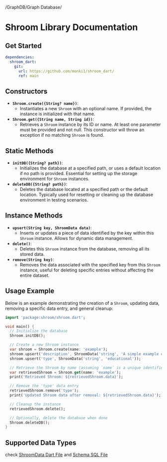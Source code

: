 /GraphDB/Graph Database/

# Shroom Library Documentation

## Get Started
```yaml
dependencies:
  shroom_dart:
    git:
      url: https://github.com/monki1/shroom_dart/
      ref: main
```

## Constructors

- **`Shroom.create({String? name})`**:
  - Instantiates a new `Shroom` with an optional name. If provided, the instance is initialized with that name.
- **`Shroom.get({String name, String id})`**:
  - Retrieves a `Shroom` instance by its ID or name. At least one parameter must be provided and not null. This constructor will throw an exception if no matching `Shroom` is found.

## Static Methods

- **`initDB({String? path})`**:
  - Initializes the database at a specified path, or uses a default location if no path is provided. Essential for setting up the storage environment for `Shroom` instances.
- **`deleteDB({String? path})`**:
  - Deletes the database located at a specified path or the default location. Typically used for resetting or cleaning up the database environment in testing scenarios.

## Instance Methods

- **`upsert(String key, ShroomData data)`**:
  - Inserts or updates a piece of data identified by the key within this `Shroom` instance. Allows for dynamic data management.
- **`delete()`**:
  - Deletes this `Shroom` instance from the database, removing all its stored data.
- **`remove(String key)`**:
  - Removes the data associated with the specified key from this `Shroom` instance, useful for deleting specific entries without affecting the entire dataset.

## Usage Example

Below is an example demonstrating the creation of a `Shroom`, updating data, removing a specific data entry, and general cleanup:

```dart
import 'package:shroom/shroom.dart';

void main() {
  // Initialize the database
  Shroom.initDB();

  // Create a new Shroom instance
  var shroom = Shroom.create(name: 'example');
  shroom.upsert('description', ShroomData('string', 'A simple example of using Shroom'));
  shroom.upsert('type', ShroomData('string', 'educational'));

  // Retrieve the Shroom by name (assuming `name` is a unique identifier)
  var retrievedShroom = Shroom.get(name: 'example');
  print('Retrieved Shroom: ${retrievedShroom.data}');

  // Remove the 'type' data entry
  retrievedShroom.remove('type');
  print('Updated Shroom data after removal: ${retrievedShroom.data}');

  // Cleanup the instance
  retrievedShroom.delete();

  // Optionally, delete the database when done
  Shroom.deleteDB();
}
```
## Supported Data Types
check [ShroomData Dart File](lib/src/shroom_data.dart)
 and [Schema SQL File](lib/src/sql/schema.sql)